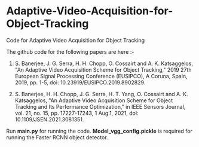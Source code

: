 # Adaptive-Video-Acquisition-for-Object-Tracking
Code for Adaptive Video Acquisition for Object Tracking

The github code for the following papers are here :-

1. S. Banerjee, J. G. Serra, H. H. Chopp, O. Cossairt and A. K. Katsaggelos, "An Adaptive Video Acquisition Scheme for Object Tracking," 2019 27th European Signal Processing Conference (EUSIPCO), A Coruna, Spain, 2019, pp. 1-5, doi: 10.23919/EUSIPCO.2019.8902829.

2. S. Banerjee, H. H. Chopp, J. G. Serra, H. T. Yang, O. Cossairt and A. K. Katsaggelos, "An Adaptive Video Acquisition Scheme for Object Tracking and Its Performance Optimization," in IEEE Sensors Journal, vol. 21, no. 15, pp. 17227-17243, 1 Aug.1, 2021, doi: 10.1109/JSEN.2021.3081351.

Run **main.py** for running the code. 
**Model_vgg_config.pickle** is required for running the Faster RCNN object detector. 
